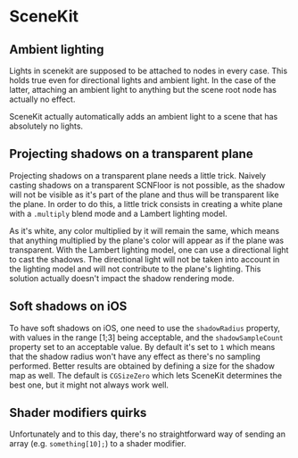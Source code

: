 SceneKit
===============

## Ambient lighting

Lights in scenekit are supposed to be attached to nodes in every case. This holds true even for directional lights and ambient light.
In the case of the latter, attaching an ambient light to anything but the scene root node has actually no effect. 

SceneKit actually automatically adds an ambient light to a scene that has absolutely no lights. 

## Projecting shadows on a transparent plane

Projecting shadows on a transparent plane needs a little trick. Naively casting shadows on a transparent SCNFloor is not possible, as 
the shadow will not be visible as it's part of the plane and thus will be transparent like the plane. In order to do this, a little trick
consists in creating a white plane with a `.multiply` blend mode and a Lambert lighting model. 

As it's white, any color multiplied by it will remain the same, which means that anything multiplied by the plane's color will appear 
as if the plane was transparent.
With the Lambert lighting model, one can use a directional light to cast the shadows. The directional light will not be taken into account
in the lighting model and will not contribute to the plane's lighting.
This solution actually doesn't impact the shadow rendering mode.

## Soft shadows on iOS

To have soft shadows on iOS, one need to use the `shadowRadius` property, with values in the range [1;3] being acceptable, and the `shadowSampleCount` property set to
an acceptable value. By default it's set to `1` which means that the shadow radius won't have any effect as there's no sampling performed.
Better results are obtained by defining a size for the shadow map as well. The default is `CGSizeZero` which lets SceneKit determines the best one, but it might not 
always work well.

## Shader modifiers quirks

Unfortunately and to this day, there's no straightforward way of sending an array (e.g. `something[10];`) to a shader modifier.
